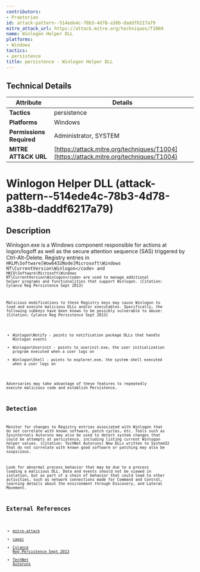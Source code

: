 ```yaml
---
contributors:
- Praetorian
id: attack-pattern--514ede4c-78b3-4d78-a38b-daddf6217a79
mitre_attack_url: https://attack.mitre.org/techniques/T1004
name: Winlogon Helper DLL
platforms:
- Windows
tactics:
- persistence
title: persistence - Winlogon Helper DLL
---
```


## Technical Details

| Attribute | Details |
|-----------|----------|
| **Tactics** | persistence |
| **Platforms** | Windows |
| **Permissions Required** | Administrator, SYSTEM |
| **MITRE ATT&CK URL** | [https://attack.mitre.org/techniques/T1004](https://attack.mitre.org/techniques/T1004) |

# Winlogon Helper DLL (attack-pattern--514ede4c-78b3-4d78-a38b-daddf6217a79)

## Description
Winlogon.exe is a Windows component responsible for actions at logon/logoff as well as the secure attention sequence (SAS) triggered by Ctrl-Alt-Delete. Registry entries in <code>HKLM\Software\[Wow6432Node\]Microsoft\Windows NT\CurrentVersion\Winlogon\</code> and <code>HKCU\Software\Microsoft\Windows NT\CurrentVersion\Winlogon\</code> are used to manage additional helper programs and functionalities that support Winlogon. (Citation: Cylance Reg Persistence Sept 2013) 

Malicious modifications to these Registry keys may cause Winlogon to load and execute malicious DLLs and/or executables. Specifically, the following subkeys have been known to be possibly vulnerable to abuse: (Citation: Cylance Reg Persistence Sept 2013)

* Winlogon\Notify - points to notification package DLLs that handle Winlogon events
* Winlogon\Userinit - points to userinit.exe, the user initialization program executed when a user logs on
* Winlogon\Shell - points to explorer.exe, the system shell executed when a user logs on

Adversaries may take advantage of these features to repeatedly execute malicious code and establish Persistence.

## Detection
Monitor for changes to Registry entries associated with Winlogon that do not correlate with known software, patch cycles, etc. Tools such as Sysinternals Autoruns may also be used to detect system changes that could be attempts at persistence, including listing current Winlogon helper values. (Citation: TechNet Autoruns)  New DLLs written to System32 that do not correlate with known good software or patching may also be suspicious.

Look for abnormal process behavior that may be due to a process loading a malicious DLL. Data and events should not be viewed in isolation, but as part of a chain of behavior that could lead to other activities, such as network connections made for Command and Control, learning details about the environment through Discovery, and Lateral Movement.

## External References
- [mitre-attack](https://attack.mitre.org/techniques/T1004)
- [capec](https://capec.mitre.org/data/definitions/579.html)
- [Cylance Reg Persistence Sept 2013](https://blog.cylance.com/windows-registry-persistence-part-2-the-run-keys-and-search-order)
- [TechNet Autoruns](https://technet.microsoft.com/en-us/sysinternals/bb963902)
